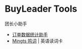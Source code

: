 # BuyLeader Tools
团长小助手

- [订单数据统计助手](tools/statInv/index.html)
- [Mingts 鸣词](Mingts/index.html) | 英语读词卡


